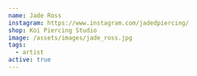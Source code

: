 ```yaml
---
name: Jade Ross
instagram: https://www.instagram.com/jadedpiercing/
shop: Koi Piercing Studio
image: /assets/images/jade_ross.jpg
tags:
  - artist
active: true
---
```

